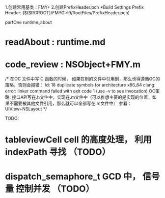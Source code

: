 1.创建常用基类：FMY+
2.创建PrefixHeader.pch 
    *Build Settings
    Prefix Header: ($(SRCROOT)/FMYGirl9/RootFiles/PrefixHeader.pch)


partOne runtime_about
# readAbout     :   runtime.md   
# code_review   :   NSObject+FMY.m



/* 在OC  文件中写 C 函数的时候， 如果在别的文件中引用到，那么也得遵循OC的策略，否则会报错：
ld: 18 duplicate symbols for architecture x86_64
clang: error: linker command failed with exit code 1 (use -v to see invocation)
OC策略: 接口API写在.h文件中，实现在.m文件中（可以推想主要的是实现的位置，如果不需要被其他文件引用，那么就可以全部写在.m文件中）
参看：UIView+NSLayout
*/

<!--/ 添加一个类别，假如里面的方法实现与.h文件的函数有重复，先寻找的是原文件的实现，找不到才会去类别拓展中寻找，如果找到了就直接使用原有的实现。-->



TODO:
# tableviewCell cell 的高度处理， 利用 indexPath 寻找 （TODO）
# dispatch_semaphore_t    GCD 中， 信号量  控制并发 （TODO）



